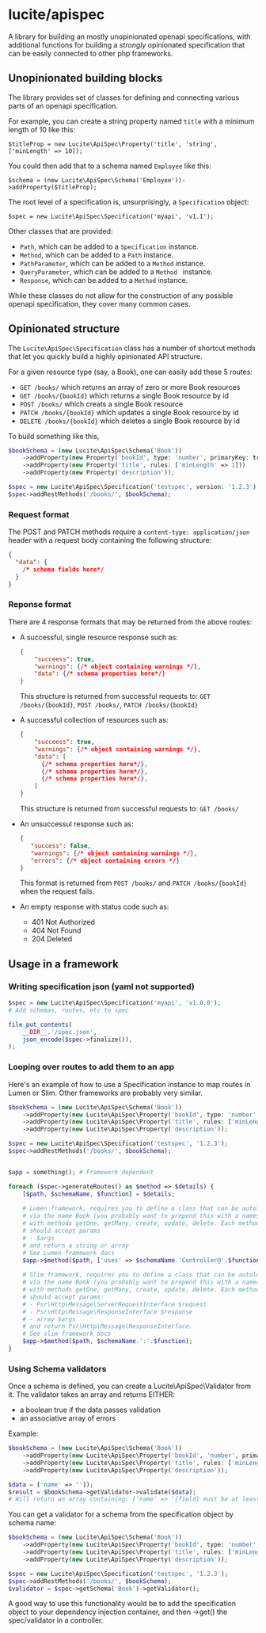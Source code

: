 # lucite/apispec
A library for building an mostly unopinionated openapi specifications, with additional functions for building a *strongly* opinionated specification that can be easily connected to other php frameworks.

## Unopinionated building blocks

The library provides set of classes for defining and connecting various parts of an openapi specification.

For example, you can create a string property named `title` with a minimum length of 10 like this:

`$titleProp = new Lucite\ApiSpec\Property('title', 'string', ['minLength' => 10]);`

You could then add that to a schema named `Employee` like this:

`$schema = (new Lucite\ApiSpec\Schema('Employee'))->addProperty($titleProp);`

The root level of a specification is, unsurprisingly, a `Specification` object:

`$spec = new Lucite\ApiSpec\Specification('myapi', 'v1.1');`

Other classes that are provided:

- `Path`, which can be added to a `Specification` instance.
- `Method`, which can be added to a `Path` instance.
- `PathParameter`, which can be added to a `Method` instance.
- `QueryParameter`, which can be added to a `Method ` instance.
- `Response`, which can be added to a `Method` instance.

While these classes do not allow for the construction of any possible openapi specification, they cover many common cases.

## Opinionated structure

The `Lucite\ApiSpec\Specification` class has a number of shortcut methods that let you quickly build a highly opinionated API structure.

For a given resource type (say, a Book), one can easily add these 5 routes:

- `GET /books/` which returns an array of zero or more Book resources
- `GET /books/{bookId}` which returns a single Book resource by id
- `POST /books/` which creats a single Book resource
- `PATCH /books/{bookId}` which updates a single Book resource by id
- `DELETE /books/{bookId}` which deletes a single Book resource by id

To build something like this,

```php
$bookSchema = (new Lucite\ApiSpec\Schema('Book'))
    ->addProperty(new Property('bookId', type: 'number', primaryKey: true))
    ->addProperty(new Property('title', rules: ['minLength' => 1]))
    ->addProperty(new Property('description'));

$spec = new Lucite\ApiSpec\Specification('testspec', version: '1.2.3');
$spec->addRestMethods('/books/', $bookSchema);
```

### Request format

The POST and PATCH methods require a `content-type: application/json` header with a request body containing the following structure:

```json
{
  "data": {
    /* schema fields here*/
  }
}
```

### Reponse format

There are 4 response formats that may be returned from the above routes:

- A successful, single resource response such as:

  ```json
  {
	  "succeess": true,
	  "warnings": {/* object containing warnings */},
	  "data": {/* schema properties here*/}
  }
  ```

  This structure is returned from successful requests to: `GET /books/{bookId}`, `POST /books/`, `PATCH /books/{bookId}`

- A successful collection of resources such as:

  ```json
  {
	  "succeess": true,
	  "warnings": {/* object containing warnings */},
	  "data": [
		{/* schema properties here*/},
		{/* schema properties here*/},
		{/* schema properties here*/},
	  ]
  }
  ```

  This structure is returned from successful requests to: `GET /books/`

- An unsuccessul response such as:

  ```json
  {
     "success": false,
     "warnings": {/* object containing warnings */},
     "errors": {/* object containing errors */}
  }
  ```
  
  This format is returned from `POST /books/` and `PATCH /books/{bookId}` when the request fails.

- An empty response with status code such as:
  - 401 Not Authorized
  - 404 Not Found
  - 204 Deleted


## Usage in a framework

### Writing specification json (yaml not supported)

```php
$spec = new Lucite\ApiSpec\Specification('myapi', 'v1.0.0');
# Add schemas, routes, etc to spec

file_put_contents(
    __DIR__.'/spec.json',
    json_encode($spec->finalize()),
);
```

### Looping over routes to add them to an app

Here's an example of how to use a Specification instance to map routes in Lumen or Slim. Other frameworks are probably very similar.

```php
$bookSchema = (new Lucite\ApiSpec\Schema('Book'))
    ->addProperty(new Lucite\ApiSpec\Property('bookId', type: 'number', primaryKey: true))
    ->addProperty(new Lucite\ApiSpec\Property('title', rules: ['minLength' => 1]))
    ->addProperty(new Lucite\ApiSpec\Property('description'));

$spec = new Lucite\ApiSpec\Specification('testspec', '1.2.3');
$spec->addRestMethods('/books/', $bookSchema);


$app = something(); # Framework dependent

foreach ($spec->generateRoutes() as $method => $details) {
    [$path, $schemaName, $function] = $details;
    
    # Lumen framework, requires you to define a class that can be autoloaded
    # via the name Book (you probably want to prepend this with a namespace)
    # with methods getOne, getMany, create, update, delete. Each method
    # should accept params
    # - $args
    # and return a string or array
    # See Lumen framework docs
    $app->$method($path, ['uses' => $schemaName.'Controller@'.$function]);
    
    # Slim framework, requires you to define a class that can be autoloaded
    # via the name Book (you probably want to prepend this with a namespace)
    # with methods getOne, getMany, create, update, delete. Each method
    # should accept params:
    # - Psr\Http\Message\ServerRequestInterface $request
    # - Psr\Http\Message\ResponseInterface $response
    # - array $args
    # and return Psr\Http\Message\ResponseInterface.
    # See slim framework docs
    $app->$method($path, $schemaName.':'.$function);
}
```

### Using Schema validators

Once a schema is defined, you can create a Lucite\ApiSpec\Validator from it. The validator takes an array and returns EITHER:

- a boolean true if the data passes validation
- an associative array of errors

Example:

```php
$bookSchema = (new Lucite\ApiSpec\Schema('Book'))
    ->addProperty(new Lucite\ApiSpec\Property('bookId', 'number', primaryKey: true))
    ->addProperty(new Lucite\ApiSpec\Property('title', rules: ['minLength' => 1]))
    ->addProperty(new Lucite\ApiSpec\Property('description'));

$data = ['name' => '']);
$result = $bookSchema->getValidator->validate($data);
# Will return an array containing: ['name' => '{field} must be at least 1 characters long']
```

You can get a validator for a schema from the specification object by schema name:

```php
$bookSchema = (new Lucite\ApiSpec\Schema('Book'))
    ->addProperty(new Lucite\ApiSpec\Property('bookId', type: 'number', primaryKey: true))
    ->addProperty(new Lucite\ApiSpec\Property('title', rules: ['minLength' => 1]))
    ->addProperty(new Lucite\ApiSpec\Property('description'));

$spec = new Lucite\ApiSpec\Specification('testspec', '1.2.3');
$spec->addRestMethods('/books/', $bookSchema);
$validator = $spec->getSchema('Book')->getValidator();
```

A good way to use this functionality would be to add the specification object to your dependency injection container, and then ->get() the spec/validator in a controller.

